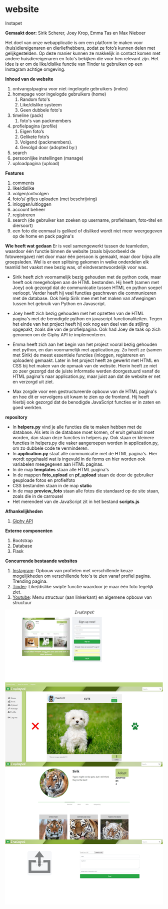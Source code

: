 # website
Instapet

<b>Gemaakt door:</b>
Sirik Scherer, Joey Krop, Emma Tas en Max Nieboer

Het doel van onze webapplicatie is om een platform te maken voor (huis)diereigenaren en dierliefhebbers, zodat ze foto’s kunnen delen met gelijkgestelden. Op deze manier kunnen ze makkelijk in contact komen met andere huisdiereigenaren en foto's bekijken die voor hen relevant zijn. Het idee is er om de like/dislike functie van Tinder te gebruiken op een Instagram achtige omgeving.

<b>Inhoud van de website</b>
1.  ontvangstpagina voor niet-ingelogde gebruikers (index)
2.  homepage voor ingelogde gebruikers (home)
    1. Random foto's 
    2. Like/dislike systeem
    3. Geen dubbele foto's 
3.  timeline (pack)
    1. foto's van packmembers
4.  profielpagina (profile)
    1. Eigen foto’s
    2. Gelikete foto’s
    3. Volgend (packmembers).
    4. Gevolgd door (adopted by:)
5.  search
6.  persoonlijke instellingen (manage)
7.  uploadpagina (upload)

<b>Features</b>
1.	comments
2.	like/dislike
3.	volgen/ontvolgen
4.	foto’s/ gifjes uploaden (met beschrijving)
5.	inloggen/uitloggen
6.	account beheer
7.  registreren
8.  search (de gebruiker kan zoeken op username, profielnaam, foto-titel en diersoort)
9.  een foto die eenmaal is geliked of disliked wordt niet meer weergegeven op de home en pack pagina's 

<b>Wie heeft wat gedaan</b>
Er is veel samengewerkt tussen de teamleden, waardoor één functie binnen de website (zoals bijvoorbeeld de fotoweergave) niet door maar één persoon is gemaakt, maar door bijna alle groepsleden. Wel is er een splitsing gekomen in welke onderdelen elk teamlid het vaakst mee bezig was, of eindverantwoordelijk voor was. 

- Sirik heeft zich voornamelijk bezig gehouden met de python code, maar heeft ook meegeholpen aan de HTML bestanden. Hij heeft (samen met Joey) ook gezorgd dat de communicatie tussen HTML en python soepel verloopt. Verder heeft hij veel functies geschreven die communiceren met de database. Ook hielp Sirik mee met het maken van afwegingen tussen het gebruik van Python en Javascript.

- Joey heeft zich bezig gehouden met het opzetten van de HTML pagina's met de benodigde python en javascript functionaliteiten. Tegen het einde van het project heeft hij ook nog een deel van de stijling opgepakt, zoals die van de profielpagina. Ook had Joey de taak op zich genomen om de Giphy API te implementeren. 

- Emma heeft zich aan het begin van het project vooral bezig gehouden met python, en dan voornamelijk met application.py. Zo heeft ze (samen met Sirik) de meest essentiele functies (inloggen, registreren en uploaden) gemaakt. Later in het project heeft ze gewerkt met HTML en CSS bij het maken van de opmaak van de website. Hierin heeft ze niet zo zeer gezorgd dat de juiste informatie werden doorgestuurd vanaf de HTML pagina's naar application.py, maar juist aan dat de website er net en verzorgd uit ziet. 

- Max zorgde voor een gestructureerde opbouw van de HTML pagina's en hoe dit er vervolgens uit kwam te zien op de frontend. Hij heeft hierbij ook gezorgd dat de benodigde JavaScript functies er in zaten en goed werkten. 

<b> repository </b>
- In <b>helpers.py</b> vind je alle functies die te maken hebben met de database. Als iets in de database moet komen, of eruit gehaald moet worden, dan staan deze functies in helpers.py. Ook staan er kleinere functies in helpers.py die vaker aangeroepen worden in application.py, om zo dubbele code te verminderen.
- In <b>application.py</b> staat alle communicatie met de HTML pagina's. Hier wordt opgehaald wat is ingevuld in de forms en hier worden ook variabelen meegegeven aan HTML paginas. 
- In de map <b>templates</b> staan alle HTML pagina's 
- In de mappen <b>foto_upload</b> en <b>pf_upload</b> staan de door de gebruiker geuploade fotos en profielfoto
- CSS bestanden staan in de map <b>static</b>
- In de map <b>preview_foto</b> staan alle fotos die standaard op de site staan, zoals die in de carrousel
- Het merendeel van de JavaScript zit in het bestand <b>scripts.js</b>


<b>Afhankelijkheden</b>
1. [Giphy API](http://api.giphy.com)

<b>Externe componenten</b>
1. Bootstrap
2. Database
3. Flask

<b>Concurrende bestaande websites</b>
1. [Instagram](http://www.instagram.com): Opbouw van profielen met verschillende keuze mogelijkheden om verschillende foto's te zien vanaf profiel pagina. Trending pagina.
2. [Tinder](http://www.tinder.com): Like/dislike swipte functie waardoor je maar één foto tegelijk ziet.
3. [Youtube](http://www.youtube.com): Menu structuur (aan linkerkant) en algemene opbouw van structuur

![image of design](voorstel/screenshot.png)
